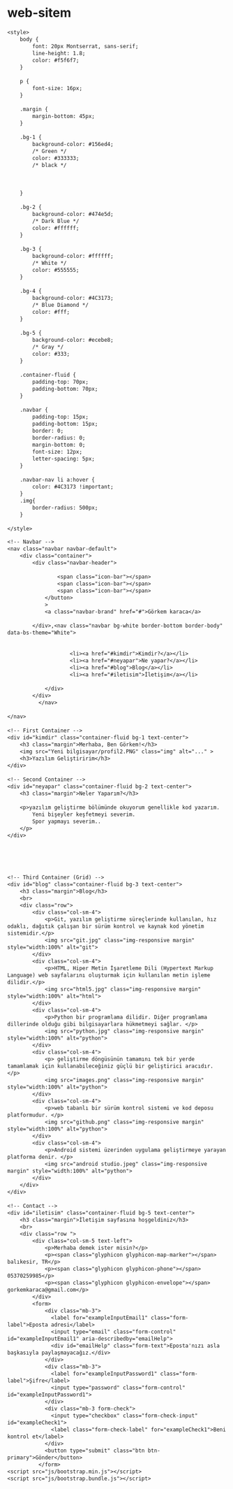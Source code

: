 # web-sitem
<!DOCTYPE html>
<html lang="tr">

<head>
    <title>Görkem karaca- Kişisel Web Sitesi</title>
    <meta charset="UTF-8">
    <meta name="description" content="Görkem karaca - Kişisel Web Sitesi">
    <meta name="keywords" content="grkem karaca">
    <meta name="author" content="Görkem karaca">
    <meta name="viewport" content="width=device-width, initial-scale=1">
    <link rel="stylesheet" href="css/bootstrap.min.css">
    <link href="https://fonts.googleapis.com/css?family=Montserrat" rel="stylesheet">
    <script src="js/jquery-3.7.1.min.js"></script>
    <script src="js/bootstrap.min.js"></script>
    <link rel="stylesheet" href="https://cdnjs.cloudflare.com/ajax/libs/font-awesome/4.7.0/css/font-awesome.min.css">

    <style>
        body {
            font: 20px Montserrat, sans-serif;
            line-height: 1.8;
            color: #f5f6f7;
        }
        
        p {
            font-size: 16px;
        }
        
        .margin {
            margin-bottom: 45px;
        }
        
        .bg-1 {
            background-color: #156ed4;
            /* Green */
            color: #333333;
            /* black */
            
            
            
        }
        
        .bg-2 {
            background-color: #474e5d;
            /* Dark Blue */
            color: #ffffff;
        }
        
        .bg-3 {
            background-color: #ffffff;
            /* White */
            color: #555555;
        }
        
        .bg-4 {
            background-color: #4C3173;
            /* Blue Diamond */
            color: #fff;
        }
        
        .bg-5 {
            background-color: #ecebe8;
            /* Gray */
            color: #333;
        }
        
        .container-fluid {
            padding-top: 70px;
            padding-bottom: 70px;
        }
        
        .navbar {
            padding-top: 15px;
            padding-bottom: 15px;
            border: 0;
            border-radius: 0;
            margin-bottom: 0;
            font-size: 12px;
            letter-spacing: 5px;
        }
        
        .navbar-nav li a:hover {
            color: #4C3173 !important;
        }
        .img{
            border-radius: 500px;
        }
        
    </style>
</head>

<body>

    <!-- Navbar -->
    <nav class="navbar navbar-default">
        <div class="container">
            <div class="navbar-header">
                
                    <span class="icon-bar"></span>
                    <span class="icon-bar"></span>
                    <span class="icon-bar"></span>
                </button>
                >
                <a class="navbar-brand" href="#">Görkem karaca</a>
               
            </div>,<nav class="navbar bg-white border-bottom border-body" data-bs-theme="White">
                
                  
                        <li><a href="#kimdir">Kimdir?</a></li>
                        <li><a href="#neyapar">Ne yapar?</a></li>
                        <li><a href="#blog">Blog</a></li>
                        <li><a href="#iletisim">İletişim</a></li>
                  
                </div>
            </div>
              </nav>
            
    </nav>

    <!-- First Container -->
    <div id="kimdir" class="container-fluid bg-1 text-center">
        <h3 class="margin">Merhaba, Ben Görkem!</h3>
        <img src="Yeni bilgisayar/profil2.PNG" class="img" alt="..." >
        <h3>Yazılım Geliştiririm</h3>
    </div>

    <!-- Second Container -->
    <div id="neyapar" class="container-fluid bg-2 text-center">
        <h3 class="margin">Neler Yaparım?</h3>
        
        <p>yazılım geliştirme bölümünde okuyorum genellikle kod yazarım.
            Yeni bişeyler keşfetmeyi severim.
            Spor yapmayı severim.. 
        </p>
    </div>



        

    <!-- Third Container (Grid) -->
    <div id="blog" class="container-fluid bg-3 text-center">
        <h3 class="margin">Blog</h3>
        <br>
        <div class="row">
            <div class="col-sm-4">
                <p>Git, yazılım geliştirme süreçlerinde kullanılan, hız odaklı, dağıtık çalışan bir sürüm kontrol ve kaynak kod yönetim sistemidir.</p>
                <img src="git.jpg" class="img-responsive margin" style="width:100%" alt="git">
            </div>
            <div class="col-sm-4">
                <p>HTML, Hiper Metin İşaretleme Dili (Hypertext Markup Language) web sayfalarını oluşturmak için kullanılan metin işleme dilidir.</p>
                <img src="html5.jpg" class="img-responsive margin" style="width:100%" alt="html">
            </div>
            <div class="col-sm-4">
                <p>Python bir programlama dilidir. Diğer programlama dillerinde olduğu gibi bilgisayarlara hükmetmeyi sağlar. </p>
                <img src="python.jpg" class="img-responsive margin" style="width:100%" alt="python">
            </div>
            <div class="col-sm-4">
                <p> geliştirme döngüsünün tamamını tek bir yerde tamamlamak için kullanabileceğiniz güçlü bir geliştirici aracıdır. </p>
                <img src="images.png" class="img-responsive margin" style="width:100%" alt="python">
            </div>
            <div class="col-sm-4">
                <p>web tabanlı bir sürüm kontrol sistemi ve kod deposu platformudur. </p>
                <img src="github.png" class="img-responsive margin" style="width:100%" alt="python">
            </div>
            <div class="col-sm-4">
                <p>Android sistemi üzerinden uygulama geliştirmeye yarayan platforma denir. </p>
                <img src="android studio.jpeg" class="img-responsive margin" style="width:100%" alt="python">
            </div>
        </div>
    </div>

    <!-- Contact -->
    <div id="iletisim" class="container-fluid bg-5 text-center">
        <h3 class="margin">İletişim sayfasına hoşgeldiniz</h3>
        <br>
        <div class="row ">
            <div class="col-sm-5 text-left">
                <p>Merhaba demek ister misin?</p>
                <p><span class="glyphicon glyphicon-map-marker"></span> balıkesir, TR</p>
                <p><span class="glyphicon glyphicon-phone"></span> 05370259985</p>
                <p><span class="glyphicon glyphicon-envelope"></span> gorkemkaraca@gmail.com</p>
            </div>
            <form>
                <div class="mb-3">
                  <label for="exampleInputEmail1" class="form-label">Eposta adresi</label>
                  <input type="email" class="form-control" id="exampleInputEmail1" aria-describedby="emailHelp">
                  <div id="emailHelp" class="form-text">Eposta'nızı asla başkasıyla paylaşmayacağız.</div>
                </div>
                <div class="mb-3">
                  <label for="exampleInputPassword1" class="form-label">Şifre</label>
                  <input type="password" class="form-control" id="exampleInputPassword1">
                </div>
                <div class="mb-3 form-check">
                  <input type="checkbox" class="form-check-input" id="exampleCheck1">
                  <label class="form-check-label" for="exampleCheck1">Beni kontrol et</label>
                </div>
                <button type="submit" class="btn btn-primary">Gönder</button>
              </form>
    <script src="js/bootstrap.min.js"></script>
    <script src="js/bootstrap.bundle.js"></script>

</body>

</html>
